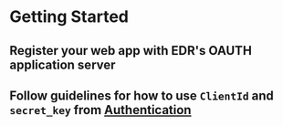 # Getting Started

## Register your web app with EDR's OAUTH application server


## Follow guidelines for how to use `ClientId` and `secret_key` from [Authentication](authentication.md)
